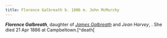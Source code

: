 ```yaml
---
title: Florence Galbreath b. 1806 m. John McMurchy
---
```

***Florence Galbreath***, daughter of *[James Galbreath](/galbreath-james-1768-jean-harvey.md)* and *Jean Harvey*, .
She died 21 Apr 1886 at Campbeltown.[^death[

[^death]: Statutory records of Campbeltown; 1886 GALBRAITH, FLORA (Statutory registers Deaths 507/ 68); [ScotlandsPeople](https://www.scotlandspeople.gov.uk/view-image/nrs_stat_deaths/2856442)
